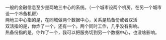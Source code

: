 一般的金融信息至少是两地三中心的系统。（一个城市设两个机房，在另一个城市设一个冷备机房）  
两地三中心指的是，在同城做两个数据中心，关系是热备份或者双活  
双活指的是，你炸了一个，还有一个。两个同时工作，几乎没有影响。  
热备份指的是，你炸了一个，我可以把服务切到另一个数据中心，也没啥影响。  